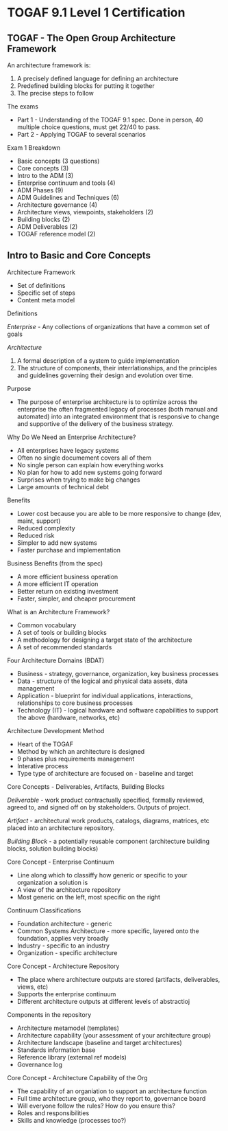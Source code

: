 # TOGAF 9.1 Level 1 Certification

## TOGAF - The Open Group Architecture Framework

An architecture framework is:

1. A precisely defined language for defining an architecture
2. Predefined building blocks for putting it together
3. The precise steps to follow

The exams

* Part 1 - Understanding of the TOGAF 9.1 spec. Done in person, 40 multiple
choice questions, must get 22/40 to pass.
* Part 2 - Applying TOGAF to several scenarios

Exam 1 Breakdown

* Basic concepts (3 questions)
* Core concepts (3)
* Intro to the ADM (3)
* Enterprise continuum and tools (4)
* ADM Phases (9)
* ADM Guidelines and Techniques (6)
* Architecture governance (4)
* Architecture views, viewpoints, stakeholders (2)
* Building blocks (2)
* ADM Deliverables (2)
* TOGAF reference model (2)

## Intro to Basic and Core Concepts

Architecture Framework

* Set of definitions
* Specific set of steps
* Content meta model

Definitions

*Enterprise* - Any collections of organizations that have a common set of goals

*Architecture*

1. A formal description of a system to guide implementation
2. The structure of components, their interrlationships, and the principles and guidelines governing their design and evolution over time.

Purpose

* The purpose of enterprise architecture is to optimize across the enterprise the often fragmented legacy of processes (both manual and automated) into an integrated environment that is responsive to change and supportive of the delivery of the business strategy.

Why Do We Need an Enterprise Architecture?

* All enterprises have legacy systems
* Often no single documement covers all of them
* No single person can explain how everything works
* No plan for how to add new systems going forward
* Surprises when trying to make big changes
* Large amounts of technical debt

Benefits

* Lower cost because you are able to be more responsive to change (dev, maint, support)
* Reduced complexity
* Reduced risk
* Simpler to add new systems
* Faster purchase and implementation

Business Benefits (from the spec)

* A more efficient business operation
* A more efficient IT operation
* Better return on existing investment
* Faster, simpler, and cheaper procurement

What is an Architecture Framework?

* Common vocabulary
* A set of tools or building blocks
* A methodology for designing a target state of the architecture
* A set of recommended standards

Four Architecture Domains (BDAT)

* Business - strategy, governance, organization, key business processes
* Data - structure of the logical and physical data assets, data management
* Application - blueprint for individual applications, interactions, relationships to
core business processes
* Technology (IT) - logical hardware and software capabilities to support the above
(hardware, networks, etc)

Architecture Development Method

* Heart of the TOGAF
* Method by which an architecture is designed
* 9 phases plus requirements management
* Interative process
* Type type of architecture are focused on - baseline and target

Core Concepts - Deliverables, Artifacts, Building Blocks

*Deliverable* - work product contractually specified, formally reviewed, agreed to,
and signed off on by stakeholders. Outputs of project.

*Artifact* - architectural work products, catalogs, diagrams, matrices, etc placed
into an architecture repository.

*Building Block* -  a potentially reusable component (architecture building blocks,
solution building blocks)

Core Concept - Enterprise Continuum

* Line along which to classiffy how generic or specific to your organization a solution is
* A view of the architecture repository
* Most generic on the left, most specific on the right

Continuum Classifications

* Foundation architecture - generic
* Common Systems Architecture - more specific, layered onto the foundation, applies
very broadly
* Industry - specific to an industry
* Organization - specific architecture

Core Concept - Architecture Repository

* The place where architecture outputs are stored (artifacts, deliverables, views, etc)
* Supports the enterprise continuum
* Different architecture outputs at different levels of abstractioj

Components in the repository

* Architecture metamodel (templates)
* Architecture capability (your assessment of your architecture group)
* Architecture landscape (baseline and target architectures)
* Standards information base
* Reference library (external ref models)
* Governance log

Core Concept - Architecture Capability of the Org

* The capability of an organiation to support an architecture function
* Full time architecture group, who they report to, governance board
* Will everyone follow the rules? How do you ensure this?
* Roles and responsibilities
* Skills and knowledge (processes too?)


